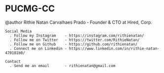 # PUCMG-CC
@author Rithie Natan Carvalhaes Prado - Founder & CTO at Hired, Corp.

    Social Media
      . Follow my Instagram    - https://instagram.com/rithienatan/
      . Follow me on Twitter   - https://twitter.com/RithieNatan/
      . Follow me on Github    - https://github.com/rithienatan/
      . Connect me on Linkedin - https://www.linkedin.com/in/rithie-natan-470181b0/

    Contact
      . Send me an email       - rithienatan@gmail.com
